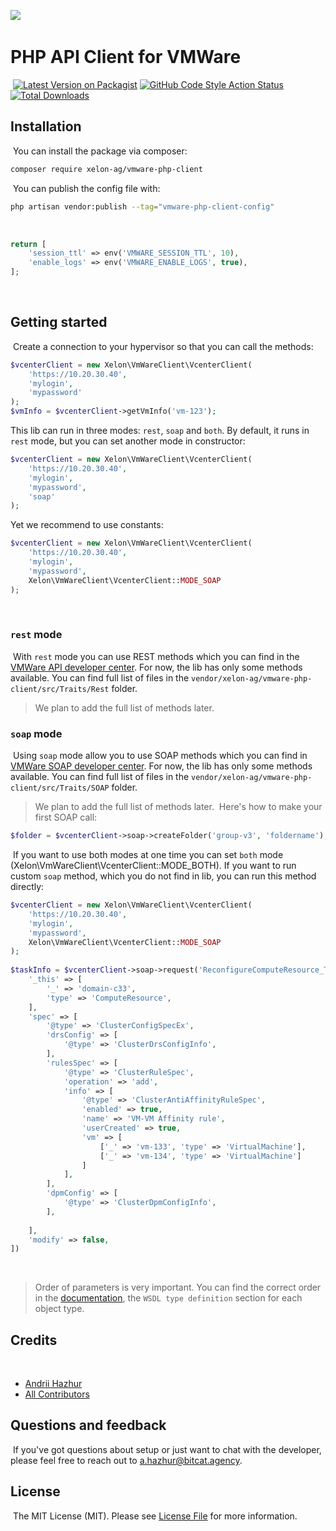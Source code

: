 
[<img src="https://github-ads.s3.eu-central-1.amazonaws.com/support-ukraine.svg?t=1" />](https://supportukrainenow.org)
​
# PHP API Client for VMWare
​
[![Latest Version on Packagist](https://img.shields.io/packagist/v/xelon-ag/vmware-php-client.svg?style=flat-square)](https://packagist.org/packages/xelon-ag/vmware-php-client)
[![GitHub Code Style Action Status](https://img.shields.io/github/workflow/status/xelon-ag/vmware-php-client/Check%20&%20fix%20styling?label=code%20style)](https://github.com/xelon-ag/vmware-php-client/actions?query=workflow%3A"Check+%26+fix+styling"+branch%3Amain)
[![Total Downloads](https://img.shields.io/packagist/dt/xelon-ag/vmware-php-client.svg?style=flat-square)](https://packagist.org/packages/xelon-ag/vmware-php-client)
​
## Installation
​
You can install the package via composer:
​
```bash
composer require xelon-ag/vmware-php-client
```
​
You can publish the config file with:
​
```bash
php artisan vendor:publish --tag="vmware-php-client-config"
```
​
```php
return [
    'session_ttl' => env('VMWARE_SESSION_TTL', 10),
    'enable_logs' => env('VMWARE_ENABLE_LOGS', true),
];
```
​
​
## Getting started
​
Create a connection to your hypervisor so that you can call the methods:
```php
$vcenterClient = new Xelon\VmWareClient\VcenterClient(
    'https://10.20.30.40', 
    'mylogin', 
    'mypassword'
);
$vmInfo = $vcenterClient->getVmInfo('vm-123');
```
This lib can run in three modes: `rest`, `soap` and `both`. By default, it runs in `rest` mode, but you can set another mode in constructor:
```php
$vcenterClient = new Xelon\VmWareClient\VcenterClient(
    'https://10.20.30.40', 
    'mylogin', 
    'mypassword',
    'soap'
);
```
Yet we recommend to use constants:
```php
$vcenterClient = new Xelon\VmWareClient\VcenterClient(
    'https://10.20.30.40', 
    'mylogin', 
    'mypassword',
    Xelon\VmWareClient\VcenterClient::MODE_SOAP
);
```
​
### `rest` mode
​
With `rest` mode you can use REST methods which you can find in the [VMWare API developer center](https://developer.vmware.com/apis/vsphere-automation/latest/).
For now, the lib has only some methods available. You can find full list of files in the  `vendor/xelon-ag/vmware-php-client/src/Traits/Rest` folder.
​
> We plan to add the full list of methods later.
​
### `soap` mode
​
Using `soap` mode allow you to use SOAP methods which you can find in [VMWare SOAP developer center](https://developer.vmware.com/apis/1192/vsphere).
For now, the lib has only some methods available. You can find full list of files in the `vendor/xelon-ag/vmware-php-client/src/Traits/SOAP` folder.
​
> We plan to add the full list of methods later.
​
Here's how to make your first SOAP call:
```php
$folder = $vcenterClient->soap->createFolder('group-v3', 'foldername');
```
​
If you want to use both modes at one time you can set `both` mode (Xelon\VmWareClient\VcenterClient::MODE_BOTH).
​
If you want to run custom `soap` method, which you do not find in lib, you can run this method directly:
```php
$vcenterClient = new Xelon\VmWareClient\VcenterClient(
    'https://10.20.30.40', 
    'mylogin', 
    'mypassword',
    Xelon\VmWareClient\VcenterClient::MODE_SOAP
);
​
$taskInfo = $vcenterClient->soap->request('ReconfigureComputeResource_Task', [
    '_this' => [
        '_' => 'domain-c33',
        'type' => 'ComputeResource',
    ],
    'spec' => [
        '@type' => 'ClusterConfigSpecEx',
        'drsConfig' => [
            '@type' => 'ClusterDrsConfigInfo',
        ],
        'rulesSpec' => [
            '@type' => 'ClusterRuleSpec',
            'operation' => 'add',
            'info' => [
                '@type' => 'ClusterAntiAffinityRuleSpec',
                'enabled' => true,
                'name' => 'VM-VM Affinity rule',
                'userCreated' => true,
                'vm' => [
                    ['_' => 'vm-133', 'type' => 'VirtualMachine'],
                    ['_' => 'vm-134', 'type' => 'VirtualMachine']
                ]               
            ],
        ],
        'dpmConfig' => [
            '@type' => 'ClusterDpmConfigInfo',
        ],
    
    ],
    'modify' => false,
])
```
​
> Order of parameters is very important. You can find the correct order in the [documentation]((https://developer.vmware.com/apis/1192/vsphere)), the `WSDL type definition` section for each object type.
​
## Credits
​
- [Andrii Hazhur](https://github.com/gazhur94)
- [All Contributors](https://github.com/Xelon-AG/vmware-php-client/graphs/contributors)
  ​
## Questions and feedback
​
If you've got questions about setup or just want to chat with the developer, please feel free to reach out to a.hazhur@bitcat.agency.
​
## License
​
The MIT License (MIT). Please see [License File](LICENSE.md) for more information.
